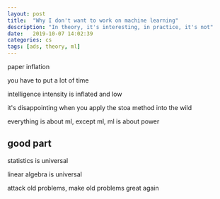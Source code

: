 ```yaml
---
layout: post
title:  "Why I don't want to work on machine learning"
description: "In theory, it's interesting, in practice, it's not"
date:   2019-10-07 14:02:39
categories: cs
tags: [ads, theory, ml]
---
```


paper inflation

you have to put a lot of time

intelligence intensity is inflated and low

it's disappointing when you apply the stoa method into the wild

everything is about ml, except ml, ml is about power

## good part

statistics is universal

linear algebra is universal

attack old problems, make old problems great again

